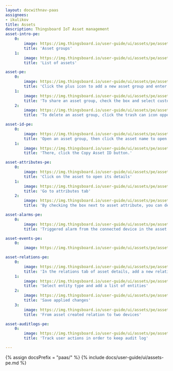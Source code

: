```yaml
---
layout: docwithnav-paas
assignees:
- ikulikov
title: Assets
description: Thingsboard IoT Asset management
asset-intro-pe:
    0:
        image: https://img.thingsboard.io/user-guide/ui/assets/pe/asset-pe.png
        title: 'Asset groups'
    1:
        image: https://img.thingsboard.io/user-guide/ui/assets/pe/asset-1-pe.png
        title: 'List of assets'

asset-pe:
    0:
        image: https://img.thingsboard.io/user-guide/ui/assets/pe/asset-groups-pe.png
        title: 'Click the plus icon to add a new asset group and enter the name for it in the opened dialog box'
    1:
        image: https://img.thingsboard.io/user-guide/ui/assets/pe/asset-groups-1-pe.png
        title: 'To share an asset group, check the box and select customers. Then, click Add'
    2:
        image: https://img.thingsboard.io/user-guide/ui/assets/pe/asset-groups-2-pe.png
        title: 'To delete an asset group, click the trash can icon opposite an asset and confirm it in the dialog box'

asset-id-pe:
    0:
        image: https://img.thingsboard.io/user-guide/ui/assets/pe/asset-id-pe.png
        title: 'Open an asset group, then click the asset name to open its details.'
    1:
        image: https://img.thingsboard.io/user-guide/ui/assets/pe/asset-id-1-pe.png
        title: 'There, click the Copy Asset ID button.'

asset-attributes-pe:
    0:
        image: https://img.thingsboard.io/user-guide/ui/assets/pe/asset-id-pe.png
        title: 'Click on the asset to open its details'
    1:
        image: https://img.thingsboard.io/user-guide/ui/assets/pe/asset-attributes-1-pe.png
        title: 'Go to attributes tab'
    2:
        image: https://img.thingsboard.io/user-guide/ui/assets/pe/asset-attributes-2-pe.png
        title: 'By checking the box next to asset attribute, you can delete it or display it on a widget'

asset-alarms-pe:
    0:
        image: https://img.thingsboard.io/user-guide/ui/assets/pe/asset-alarms-9-pe.png
        title: 'Triggered alarm from the connected device in the asset details'

asset-events-pe:
    0:
        image: https://img.thingsboard.io/user-guide/ui/assets/pe/asset-events-pe.png

asset-relations-pe:
    0:
        image: https://img.thingsboard.io/user-guide/ui/assets/pe/asset-relations-pe.png
        title: 'In the relations tab of asset details, add a new relation by clicking the plus icon'
    1:
        image: https://img.thingsboard.io/user-guide/ui/assets/pe/asset-relations-1-pe.png
        title: 'Select entity type and add a list of entities'
    2:
        image: https://img.thingsboard.io/user-guide/ui/assets/pe/asset-relations-2-pe.png
        title: 'Save applied changes'
    3:
        image: https://img.thingsboard.io/user-guide/ui/assets/pe/asset-relations-3-pe.png
        title: 'From asset created relation to two devices'

asset-auditlogs-pe:
    0:
        image: https://img.thingsboard.io/user-guide/ui/assets/pe/asset-auditlogs-pe.png
        title: 'Track user actions in order to keep audit log'

---
```


{% assign docsPrefix = "paas/" %}
{% include docs/user-guide/ui/assets-pe.md %}
